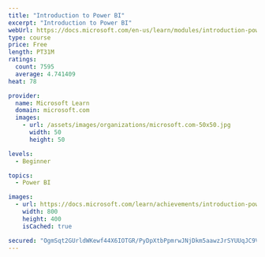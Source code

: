 ```yaml
---
title: "Introduction to Power BI"
excerpt: "Introduction to Power BI"
webUrl: https://docs.microsoft.com/en-us/learn/modules/introduction-power-bi/
type: course
price: Free
length: PT31M
ratings:
  count: 7595
  average: 4.741409
heat: 78

provider:
  name: Microsoft Learn
  domain: microsoft.com
  images:
    - url: /assets/images/organizations/microsoft.com-50x50.jpg
      width: 50
      height: 50

levels:
  - Beginner

topics:
  - Power BI

images:
  - url: https://docs.microsoft.com/learn/achievements/introduction-power-bi-social.png
    width: 800
    height: 400
    isCached: true

secured: "OgmSqt2GUrldWKewf44X6IOTGR/PyDpXtbPpmrwJNjDkm5aawzJrSYUUqJC9V7ozllvGitGv7wA4M93vpe+A8Z/ZCyGKoecg6RGIUG3vGZNZXIdSYhlzd+GV+l0mBuak+S0YHjtvbLW6gO5II4n4LyBu2YLw/2Vrc2r22UXwQHBpcfCPJu5eOJuR9ZKsFFrFEtRWSf3LYYp9AxyzZNNj7+XIy4T1nPD4D9xJfeOUjBUsh2tcLUlhOgRuzFPakUyTilfkQrEeuxxg35+lFv4c8P2j5J/OZTI4FHrZN2w+C7BBm68rqhScZDPRlPgh+pWZPyO9j7SxFBQRANNgcJH2mnkbulRQtBtIyoPO5LkL9mVqlTRuEa4ZRx5swGhkuCxRCDald3cIT9FUoWRDrD0RnId5JVfRNDEMn6zv8Fk+D4k=;qpzboA1P4OPjdHQQwYKRmA=="
---
```


